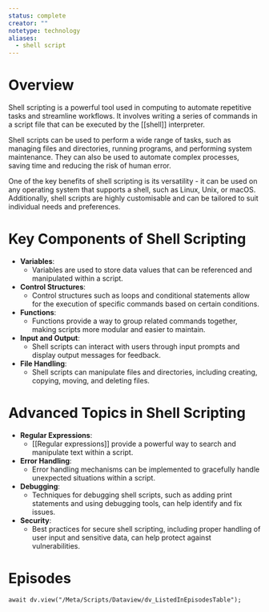 ```yaml
---
status: complete
creator: ""
notetype: technology
aliases:
  - shell script
---
```

# Overview
Shell scripting is a powerful tool used in computing to automate repetitive tasks and streamline workflows. It involves writing a series of commands in a script file that can be executed by the [[shell]] interpreter.

Shell scripts can be used to perform a wide range of tasks, such as managing files and directories, running programs, and performing system maintenance. They can also be used to automate complex processes, saving time and reducing the risk of human error.

One of the key benefits of shell scripting is its versatility - it can be used on any operating system that supports a shell, such as Linux, Unix, or macOS. Additionally, shell scripts are highly customisable and can be tailored to suit individual needs and preferences.

# Key Components of Shell Scripting
- **Variables**: 
	- Variables are used to store data values that can be referenced and manipulated within a script.
- **Control Structures**: 
	- Control structures such as loops and conditional statements allow for the execution of specific commands based on certain conditions.
- **Functions**: 
	- Functions provide a way to group related commands together, making scripts more modular and easier to maintain.
- **Input and Output**: 
	- Shell scripts can interact with users through input prompts and display output messages for feedback.
- **File Handling**: 
	- Shell scripts can manipulate files and directories, including creating, copying, moving, and deleting files.

# Advanced Topics in Shell Scripting
- **Regular Expressions**: 
	- [[Regular expressions]] provide a powerful way to search and manipulate text within a script.
- **Error Handling**: 
	- Error handling mechanisms can be implemented to gracefully handle unexpected situations within a script.
- **Debugging**: 
	- Techniques for debugging shell scripts, such as adding print statements and using debugging tools, can help identify and fix issues.
- **Security**: 
	- Best practices for secure shell scripting, including proper handling of user input and sensitive data, can help protect against vulnerabilities.

# Episodes
```dataviewjs
await dv.view("/Meta/Scripts/Dataview/dv_ListedInEpisodesTable");
```
